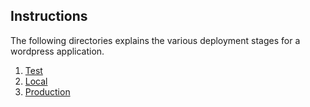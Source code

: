 ## **Instructions**

The following directories explains the various deployment stages for a wordpress application.

1. [Test](test/README.md)
2. [Local](local/README.md)
3. [Production](production/README.md)




